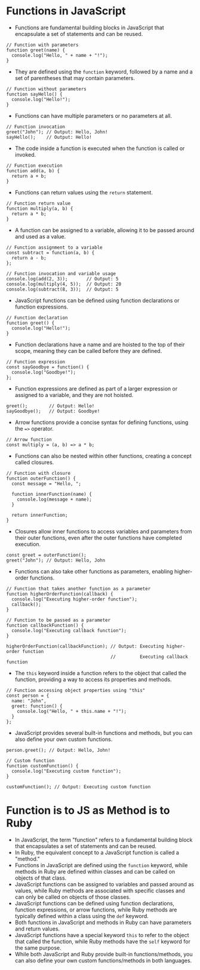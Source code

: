 # Functions in JavaScript

- Functions are fundamental building blocks in JavaScript that encapsulate a set of statements and can be reused.

```
// Function with parameters
function greet(name) {
  console.log("Hello, " + name + "!");
}
```

- They are defined using the `function` keyword, followed by a name and a set of parentheses that may contain parameters.

```
// Function without parameters
function sayHello() {
  console.log("Hello!");
}
```

- Functions can have multiple parameters or no parameters at all.

```
// Function invocation
greet("John"); // Output: Hello, John!
sayHello();    // Output: Hello!
```

- The code inside a function is executed when the function is called or invoked.

```
// Function execution
function add(a, b) {
  return a + b;
}
```

- Functions can return values using the `return` statement.

```
// Function return value
function multiply(a, b) {
  return a * b;
}
```

- A function can be assigned to a variable, allowing it to be passed around and used as a value.

```
// Function assignment to a variable
const subtract = function(a, b) {
  return a - b;
};

// Function invocation and variable usage
console.log(add(2, 3));       // Output: 5
console.log(multiply(4, 5));  // Output: 20
console.log(subtract(8, 3));  // Output: 5
```

- JavaScript functions can be defined using function declarations or function expressions.

```
// Function declaration
function greet() {
  console.log("Hello!");
}
```

- Function declarations have a name and are hoisted to the top of their scope, meaning they can be called before they are defined.

```
// Function expression
const sayGoodbye = function() {
  console.log("Goodbye!");
};
```

- Function expressions are defined as part of a larger expression or assigned to a variable, and they are not hoisted.

```
greet();        // Output: Hello!
sayGoodbye();   // Output: Goodbye!
```

- Arrow functions provide a concise syntax for defining functions, using the `=>` operator.

```
// Arrow function
const multiply = (a, b) => a * b;
```

- Functions can also be nested within other functions, creating a concept called closures.

```
// Function with closure
function outerFunction() {
  const message = "Hello, ";

  function innerFunction(name) {
    console.log(message + name);
  }

  return innerFunction;
}
```

- Closures allow inner functions to access variables and parameters from their outer functions, even after the outer functions have completed execution.

```
const greet = outerFunction();
greet("John"); // Output: Hello, John
```



- Functions can also take other functions as parameters, enabling higher-order functions.

```
// Function that takes another function as a parameter
function higherOrderFunction(callback) {
  console.log("Executing higher-order function");
  callback();
}
```

```
// Function to be passed as a parameter
function callbackFunction() {
  console.log("Executing callback function");
}
```

```
higherOrderFunction(callbackFunction); // Output: Executing higher-order function
                                       //         Executing callback function
```

- The `this` keyword inside a function refers to the object that called the function, providing a way to access its properties and methods.

```
// Function accessing object properties using "this"
const person = {
  name: "John",
  greet: function() {
    console.log("Hello, " + this.name + "!");
  }
};
```

- JavaScript provides several built-in functions and methods, but you can also define your own custom functions.

```
person.greet(); // Output: Hello, John!

// Custom function
function customFunction() {
  console.log("Executing custom function");
}

customFunction(); // Output: Executing custom function
```



# Function is to JS as Method is to Ruby

- In JavaScript, the term "function" refers to a fundamental building block that encapsulates a set of statements and can be reused.
- In Ruby, the equivalent concept to a JavaScript function is called a "method."
- Functions in JavaScript are defined using the `function` keyword, while methods in Ruby are defined within classes and can be called on objects of that class.
- JavaScript functions can be assigned to variables and passed around as values, while Ruby methods are associated with specific classes and can only be called on objects of those classes.
- JavaScript functions can be defined using function declarations, function expressions, or arrow functions, while Ruby methods are typically defined within a class using the `def` keyword.
- Both functions in JavaScript and methods in Ruby can have parameters and return values.
- JavaScript functions have a special keyword `this` to refer to the object that called the function, while Ruby methods have the `self` keyword for the same purpose.
- While both JavaScript and Ruby provide built-in functions/methods, you can also define your own custom functions/methods in both languages.